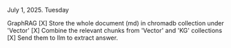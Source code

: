 July 1, 2025. Tuesday 

GraphRAG
[X] Store the whole document (md) in chromadb collection under 'Vector'
[X] Combine the relevant chunks from 'Vector' and 'KG' collections
[X] Send them to llm to extract answer. 


